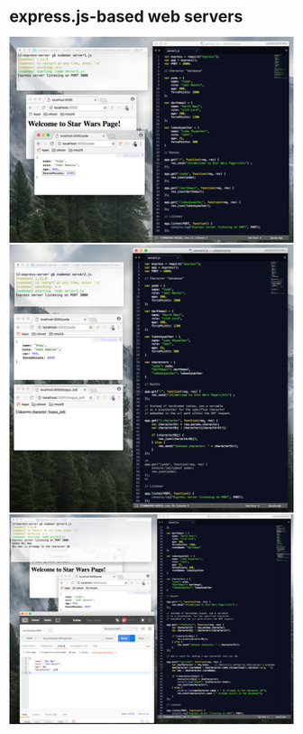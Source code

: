 # express.js-based web servers

![alt tag](img/readme1.png)
![alt tag](img/readme2.png)
![alt tag](img/readme3.png)
